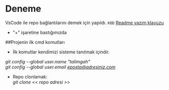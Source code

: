 # Deneme
VsCode ile repo bağlantılarını demek için yapıldı.
 `KOD`
[Readme yazım klavuzu](https://help.github.com/en/articles/basic-writing-and-formatting-syntax)

- "+" işaretine bastığımızda 

##Projenin ilk cmd komutları
- İlk komutlar kendimizi sisteme tanıtmak içindir.<br/>

*git config --global user.name "talimgah" <br/>*
*git config --global user.email eposta@adresiniz.com*
  
- Repo clonlamak: <br/>
 *git clone << repo adresi >>*
 

  
  
